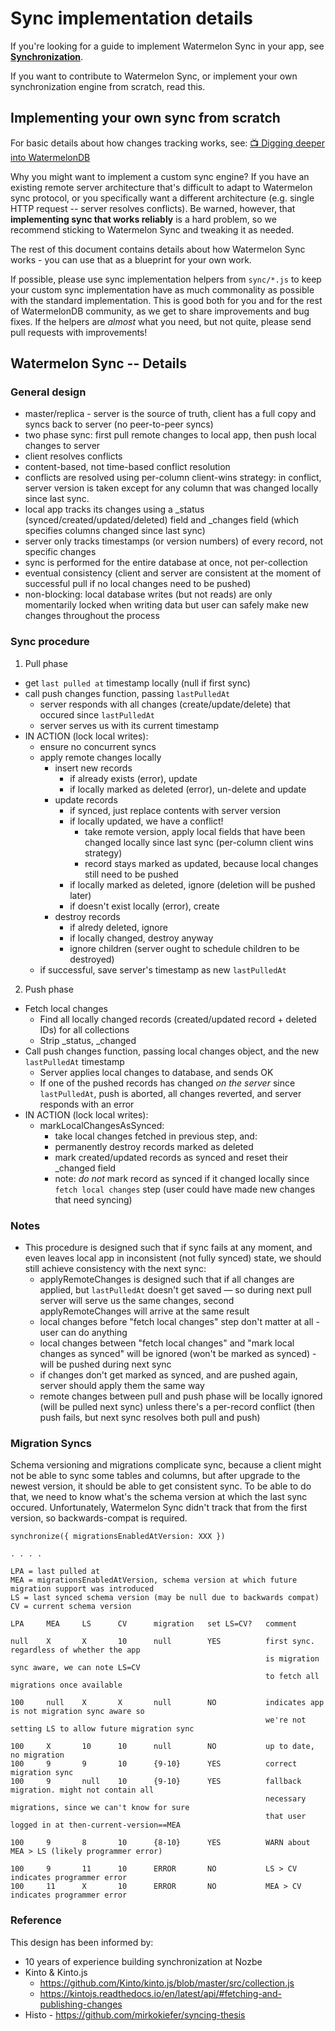 # Sync implementation details

If you're looking for a guide to implement Watermelon Sync in your app, see [**Synchronization**](../Advanced/Sync.md).

If you want to contribute to Watermelon Sync, or implement your own synchronization engine from scratch, read this.

## Implementing your own sync from scratch

For basic details about how changes tracking works, see: [📺 Digging deeper into WatermelonDB](https://www.youtube.com/watch?v=uFvHURTRLxQ)

Why you might want to implement a custom sync engine? If you have an existing remote server architecture that's difficult to adapt to Watermelon sync protocol, or you specifically want a different architecture (e.g. single HTTP request -- server resolves conflicts). Be warned, however, that **implementing sync that works reliably** is a hard problem, so we recommend sticking to Watermelon Sync and tweaking it as needed.

The rest of this document contains details about how Watermelon Sync works - you can use that as a blueprint for your own work.

If possible, please use sync implementation helpers from `sync/*.js` to keep your custom sync implementation have as much commonality as possible with the standard implementation. This is good both for you and for the rest of WatermelonDB community, as we get to share improvements and bug fixes. If the helpers are _almost_ what you need, but not quite, please send pull requests with improvements!

## Watermelon Sync -- Details

### General design

- master/replica - server is the source of truth, client has a full copy and syncs back to server (no peer-to-peer syncs)
- two phase sync: first pull remote changes to local app, then push local changes to server
- client resolves conflicts
- content-based, not time-based conflict resolution
- conflicts are resolved using per-column client-wins strategy: in conflict, server version is taken
  except for any column that was changed locally since last sync.
- local app tracks its changes using a _status (synced/created/updated/deleted) field and _changes
  field (which specifies columns changed since last sync)
- server only tracks timestamps (or version numbers) of every record, not specific changes
- sync is performed for the entire database at once, not per-collection
- eventual consistency (client and server are consistent at the moment of successful pull if no
  local changes need to be pushed)
- non-blocking: local database writes (but not reads) are only momentarily locked when writing data
  but user can safely make new changes throughout the process

### Sync procedure

1. Pull phase
  - get `last pulled at` timestamp locally (null if first sync)
  - call push changes function, passing `lastPulledAt`
    - server responds with all changes (create/update/delete) that occured since `lastPulledAt`
    - server serves us with its current timestamp
  - IN ACTION (lock local writes):
    - ensure no concurrent syncs
    - apply remote changes locally
      - insert new records
        - if already exists (error), update
        - if locally marked as deleted (error), un-delete and update
      - update records
        - if synced, just replace contents with server version
        - if locally updated, we have a conflict!
          - take remote version, apply local fields that have been changed locally since last sync
            (per-column client wins strategy)
          - record stays marked as updated, because local changes still need to be pushed
        - if locally marked as deleted, ignore (deletion will be pushed later)
        - if doesn't exist locally (error), create
      - destroy records
        - if alredy deleted, ignore
        - if locally changed, destroy anyway
        - ignore children (server ought to schedule children to be destroyed)
    - if successful, save server's timestamp as new `lastPulledAt`
2. Push phase
  - Fetch local changes
    - Find all locally changed records (created/updated record + deleted IDs) for all collections
    - Strip _status, _changed
  - Call push changes function, passing local changes object, and the new `lastPulledAt` timestamp
    - Server applies local changes to database, and sends OK
    - If one of the pushed records has changed *on the server* since `lastPulledAt`, push is aborted,
      all changes reverted, and server responds with an error
  - IN ACTION (lock local writes):
    - markLocalChangesAsSynced:
      - take local changes fetched in previous step, and:
      - permanently destroy records marked as deleted
      - mark created/updated records as synced and reset their _changed field
      - note: *do not* mark record as synced if it changed locally since `fetch local changes` step
        (user could have made new changes that need syncing)

### Notes

- This procedure is designed such that if sync fails at any moment, and even leaves local app in
  inconsistent (not fully synced) state, we should still achieve consistency with the next sync:
  - applyRemoteChanges is designed such that if all changes are applied, but `lastPulledAt` doesn't get
    saved — so during next pull server will serve us the same changes, second applyRemoteChanges will
    arrive at the same result
  - local changes before "fetch local changes" step don't matter at all - user can do anything
  - local changes between "fetch local changes" and "mark local changes as synced" will be ignored
    (won't be marked as synced) - will be pushed during next sync
  - if changes don't get marked as synced, and are pushed again, server should apply them the same way
  - remote changes between pull and push phase will be locally ignored (will be pulled next sync)
    unless there's a per-record conflict (then push fails, but next sync resolves both pull and push)

### Migration Syncs

Schema versioning and migrations complicate sync, because a client might not be able to sync some tables and columns, but after upgrade to the newest version, it should be able to get consistent sync. To be able
to do that, we need to know what's the schema version at which the last sync occured. Unfortunately,
Watermelon Sync didn't track that from the first version, so backwards-compat is required.

```
synchronize({ migrationsEnabledAtVersion: XXX })

. . . .

LPA = last pulled at
MEA = migrationsEnabledAtVersion, schema version at which future migration support was introduced
LS = last synced schema version (may be null due to backwards compat)
CV = current schema version

LPA     MEA     LS      CV      migration   set LS=CV?   comment

null    X       X       10      null        YES          first sync. regardless of whether the app
                                                         is migration sync aware, we can note LS=CV
                                                         to fetch all migrations once available

100     null    X       X       null        NO           indicates app is not migration sync aware so
                                                         we're not setting LS to allow future migration sync

100     X       10      10      null        NO           up to date, no migration
100     9       9       10      {9-10}      YES          correct migration sync
100     9       null    10      {9-10}      YES          fallback migration. might not contain all
                                                         necessary migrations, since we can't know for sure
                                                         that user logged in at then-current-version==MEA

100     9       8       10      {8-10}      YES          WARN about MEA > LS (likely programmer error)

100     9       11      10      ERROR       NO           LS > CV indicates programmer error
100     11      X       10      ERROR       NO           MEA > CV indicates programmer error
```

### Reference

This design has been informed by:

- 10 years of experience building synchronization at Nozbe
- Kinto & Kinto.js
  - https://github.com/Kinto/kinto.js/blob/master/src/collection.js
  - https://kintojs.readthedocs.io/en/latest/api/#fetching-and-publishing-changes
- Histo - https://github.com/mirkokiefer/syncing-thesis
